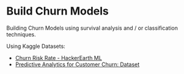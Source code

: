 # Build Churn Models
Building Churn Models using survival analysis and / or classification techniques.

Using Kaggle Datasets:
- [Churn Risk Rate - HackerEarth ML](https://www.kaggle.com/datasets/imsparsh/churn-risk-rate-hackerearth-ml/?select=train.csv)
- [Predictive Analytics for Customer Churn: Dataset](https://www.kaggle.com/datasets/safrin03/predictive-analytics-for-customer-churn-dataset?select=train.csv)
